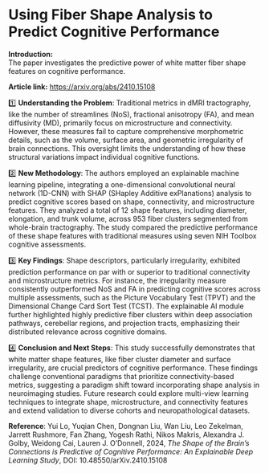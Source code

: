 # Using Fiber Shape Analysis to Predict Cognitive Performance

**Introduction:**  
The paper  investigates the predictive power of white matter fiber shape features on cognitive performance.

**Article link:** https://arxiv.org/abs/2410.15108

1️⃣ **Understanding the Problem**: Traditional metrics in dMRI tractography, like the number of streamlines (NoS), fractional anisotropy (FA), and mean diffusivity (MD), primarily focus on microstructure and connectivity. However, these measures fail to capture comprehensive morphometric details, such as the volume, surface area, and geometric irregularity of brain connections. This oversight limits the understanding of how these structural variations impact individual cognitive functions.

2️⃣ **New Methodology**: The authors employed an explainable machine learning pipeline, integrating a one-dimensional convolutional neural network (1D-CNN) with SHAP (SHapley Additive exPlanations) analysis to predict cognitive scores based on shape, connectivity, and microstructure features. They analyzed a total of 12 shape features, including diameter, elongation, and trunk volume, across 953 fiber clusters segmented from whole-brain tractography. The study compared the predictive performance of these shape features with traditional measures using seven NIH Toolbox cognitive assessments.

3️⃣ **Key Findings**: Shape descriptors, particularly irregularity, exhibited prediction performance on par with or superior to traditional connectivity and microstructure metrics. For instance, the irregularity measure consistently outperformed NoS and FA in predicting cognitive scores across multiple assessments, such as the Picture Vocabulary Test (TPVT) and the Dimensional Change Card Sort Test (TCST). The explainable AI module further highlighted highly predictive fiber clusters within deep association pathways, cerebellar regions, and projection tracts, emphasizing their distributed relevance across cognitive domains.

4️⃣ **Conclusion and Next Steps**: This study successfully demonstrates that white matter shape features, like fiber cluster diameter and surface irregularity, are crucial predictors of cognitive performance. These findings challenge conventional paradigms that prioritize connectivity-based metrics, suggesting a paradigm shift toward incorporating shape analysis in neuroimaging studies. Future research could explore multi-view learning techniques to integrate shape, microstructure, and connectivity features and extend validation to diverse cohorts and neuropathological datasets.

**Reference**: Yui Lo, Yuqian Chen, Dongnan Liu, Wan Liu, Leo Zekelman, Jarrett Rushmore, Fan Zhang, Yogesh Rathi, Nikos Makris, Alexandra J. Golby, Weidong Cai, Lauren J. O’Donnell, 2024, *The Shape of the Brain’s Connections is Predictive of Cognitive Performance: An Explainable Deep Learning Study*, DOI: 10.48550/arXiv.2410.15108

